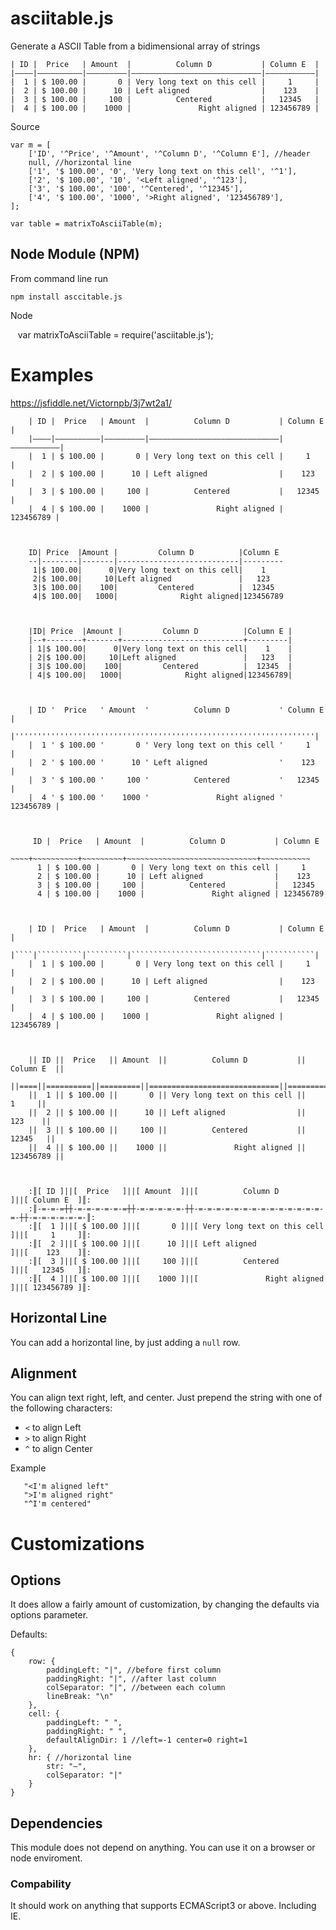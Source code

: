 # asciitable.js
Generate a ASCII Table from a bidimensional array of strings

```
| ID |  Price   | Amount  |          Column D           | Column E  |
|————|——————————|—————————|—————————————————————————————|———————————|
|  1 | $ 100.00 |       0 | Very long text on this cell |     1     |
|  2 | $ 100.00 |      10 | Left aligned                |    123    |
|  3 | $ 100.00 |     100 |          Centered           |   12345   |
|  4 | $ 100.00 |    1000 |               Right aligned | 123456789 |
```


Source

    var m = [
        ['ID', '^Price', '^Amount', '^Column D', '^Column E'], //header
        null, //horizontal line
        ['1', '$ 100.00', '0', 'Very long text on this cell', '^1'],
        ['2', '$ 100.00', '10', '<Left aligned', '^123'],
        ['3', '$ 100.00', '100', '^Centered', '^12345'],
        ['4', '$ 100.00', '1000', '>Right aligned', '123456789'],
    ];
    
    var table = matrixToAsciiTable(m);
    
## Node Module (NPM)

From command line run

    npm install asccitable.js
    
Node

    var matrixToAsciiTable = require('asciitable.js');
    


# Examples 

https://jsfiddle.net/Victornpb/3j7wt2a1/

        | ID |  Price   | Amount  |          Column D           | Column E  |
        |————|——————————|—————————|—————————————————————————————|———————————|
        |  1 | $ 100.00 |       0 | Very long text on this cell |     1     |
        |  2 | $ 100.00 |      10 | Left aligned                |    123    |
        |  3 | $ 100.00 |     100 |          Centered           |   12345   |
        |  4 | $ 100.00 |    1000 |               Right aligned | 123456789 |



        ID| Price  |Amount |         Column D          |Column E 
        --|--------|-------|---------------------------|---------
         1|$ 100.00|      0|Very long text on this cell|    1    
         2|$ 100.00|     10|Left aligned               |   123   
         3|$ 100.00|    100|         Centered          |  12345  
         4|$ 100.00|   1000|              Right aligned|123456789



        |ID| Price  |Amount |         Column D          |Column E |
        |--+--------+-------+---------------------------+---------|
        | 1|$ 100.00|      0|Very long text on this cell|    1    |
        | 2|$ 100.00|     10|Left aligned               |   123   |
        | 3|$ 100.00|    100|         Centered          |  12345  |
        | 4|$ 100.00|   1000|              Right aligned|123456789|



        | ID '  Price   ' Amount  '          Column D           ' Column E  |
        |'''''''''''''''''''''''''''''''''''''''''''''''''''''''''''''''''''|
        |  1 ' $ 100.00 '       0 ' Very long text on this cell '     1     |
        |  2 ' $ 100.00 '      10 ' Left aligned                '    123    |
        |  3 ' $ 100.00 '     100 '          Centered           '   12345   |
        |  4 ' $ 100.00 '    1000 '               Right aligned ' 123456789 |



         ID |  Price   | Amount  |          Column D           | Column E  
        ~~~~+~~~~~~~~~~+~~~~~~~~~+~~~~~~~~~~~~~~~~~~~~~~~~~~~~~+~~~~~~~~~~~
          1 | $ 100.00 |       0 | Very long text on this cell |     1     
          2 | $ 100.00 |      10 | Left aligned                |    123    
          3 | $ 100.00 |     100 |          Centered           |   12345   
          4 | $ 100.00 |    1000 |               Right aligned | 123456789 



        | ID |  Price   | Amount  |          Column D           | Column E  |
        |````|``````````|`````````|`````````````````````````````|```````````|
        |  1 | $ 100.00 |       0 | Very long text on this cell |     1     |
        |  2 | $ 100.00 |      10 | Left aligned                |    123    |
        |  3 | $ 100.00 |     100 |          Centered           |   12345   |
        |  4 | $ 100.00 |    1000 |               Right aligned | 123456789 |



        || ID ||  Price   || Amount  ||          Column D           || Column E  ||
        ||====||==========||=========||=============================||===========||
        ||  1 || $ 100.00 ||       0 || Very long text on this cell ||     1     ||
        ||  2 || $ 100.00 ||      10 || Left aligned                ||    123    ||
        ||  3 || $ 100.00 ||     100 ||          Centered           ||   12345   ||
        ||  4 || $ 100.00 ||    1000 ||               Right aligned || 123456789 ||



        :║[ ID ]||[  Price   ]||[ Amount  ]||[          Column D           ]||[ Column E  ]║:
        :║-=-=-=┼┼-=-=-=-=-=-=┼┼-=-=-=-=-=-┼┼-=-=-=-=-=-=-=-=-=-=-=-=-=-=-=-┼┼-=-=-=-=-=-=-║:
        :║[  1 ]||[ $ 100.00 ]||[       0 ]||[ Very long text on this cell ]||[     1     ]║:
        :║[  2 ]||[ $ 100.00 ]||[      10 ]||[ Left aligned                ]||[    123    ]║:
        :║[  3 ]||[ $ 100.00 ]||[     100 ]||[          Centered           ]||[   12345   ]║:
        :║[  4 ]||[ $ 100.00 ]||[    1000 ]||[               Right aligned ]||[ 123456789 ]║:



## Horizontal Line

You can add a horizontal line, by just adding a `null` row.

## Alignment

You can align text right, left, and center.
Just prepend the string with one of the following characters:

 - `<` to align Left
 - `>` to align Right
 - `^` to align Center
 
 Example 
 
       "<I'm aligned left"
       ">I'm aligned right"
       "^I'm centered"


# Customizations

## Options

It does allow a fairly amount of customization, by changing the defaults via options parameter.

Defaults:

    {
        row: {
            paddingLeft: "|", //before first column
            paddingRight: "|", //after last column
            colSeparator: "|", //between each column
            lineBreak: "\n"
        },
        cell: {
            paddingLeft: " ",
            paddingRight: " ",
            defaultAlignDir: 1 //left=-1 center=0 right=1
        },
        hr: { //horizontal line
            str: "—",
            colSeparator: "|"
        }
    }




## Dependencies

This module does not depend on anything. You can use it on a browser or node enviroment.

### Compability

It should work on anything that supports ECMAScript3 or above. Including IE.

